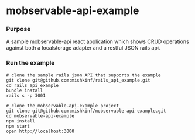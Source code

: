 mobservable-api-example
=====================
### Purpose
A sample mobservable-api react application which shows CRUD operations against both a localstorage adapter and a restful JSON rails api. 

### Run the example

```
# clone the sample rails json API that supports the example
git clone git@github.com:mishkinf/rails_api_example.git
cd rails_api_example
bundle install
rails s -p 3001

# clone the mobservable-api-example project
git clone git@github.com:mishkinf/mobservable-api-example.git
cd mobservable-api-example
npm install
npm start
open http://localhost:3000
```
